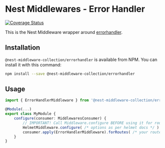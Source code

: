 # Nest Middlewares - Error Handler

[![Coverage Status](https://coveralls.io/repos/github/asheliahut/nest-middlewares/badge.svg?branch=master)](https://coveralls.io/github/asheliahut/nest-middlewares?branch=master)

This is the Nest Middleware wrapper around [errorhandler](http://www.npmjs.com/package/errorhandler).

## Installation

`@nest-middleware-collection/errorhandler` is available from NPM. You can install it with this command:

```sh
npm install --save @nest-middleware-collection/errorhandler
```

## Usage

```ts
import { ErrorHandlerMiddleware } from '@nest-middleware-collection/errorhandler';

@Module(...)
export class MyModule {
    configure(consumer: MiddlewaresConsumer) {
        // IMPORTANT! Call Middleware.configure BEFORE using it for routes
        HelmetMiddleware.configure( /* options as per helmet docs */ )
        consumer.apply(ErrorHandlerMiddleware).forRoutes( /* your routes */ );
    }
}
```
